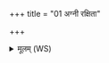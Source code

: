 +++
title = "01 अग्नी रक्षिता"

+++
<details><summary>मूलम् (WS)</summary>

अग्नी रक्षिता स इमां सेनां रक्षतु ।  
अनुष्ठातरनु तिष्ठ सर्वे वीरा भवन्तु मे ॥ १ ॥
</details>